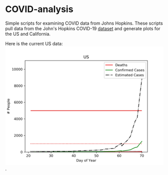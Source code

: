 # COVID-analysis
Simple scripts for examining COVID data from Johns Hopkins. These scripts pull data from the John's Hopkins COVID-19 [dataset](https://github.com/CSSEGISandData/COVID-19/) and generate plots for the US and California.

Here is the current US data:
![US COVID-19 rates](https://github.com/kevinmpeterson/COVID-analysis/blob/master/US.jpeg).
